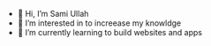 - 👋 Hi, I’m Sami Ullah
- 👀 I’m interested in to increease my knowldge
- 🌱 I’m currently learning to build websites and apps
